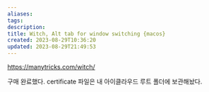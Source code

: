 ```yaml
---
aliases: 
tags: 
description:
title: Witch, Alt tab for window switching {macos}
created: 2023-08-29T10:36:20
updated: 2023-08-29T21:49:53
---
```

<https://manytricks.com/witch/>

구매 완료했다. certificate 파일은 내 아이클라우드 루트 폴더에 보관해놨다.
